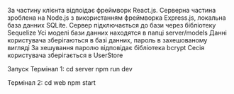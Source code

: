 За частину клієнта відпоідає фреймворк React.js.
Серверна частина зроблена на Node.js з використанням фреймворка Express.js, локальна база данних SQLite. 
Сервер підключається до бази через бібліотеку Sequelize
Усі моделі бази данних находятся в папці server/models
Данні користувача зберігаються в базі данних, пароль в захешованому вигляді
За хешування паролю відповідає бібліотека bcrypt
Сесія користувача зберігається в UserStore

Запуск
Термінал 1: 
cd server
npm run dev

Термінал 2:
cd web 
npm start

